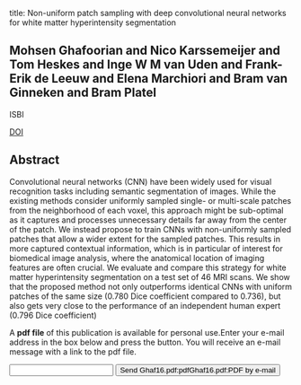 title: Non-uniform patch sampling with deep convolutional neural networks for white matter hyperintensity segmentation

## Mohsen Ghafoorian and Nico Karssemeijer and Tom Heskes and Inge W M van Uden and Frank-Erik de Leeuw and Elena Marchiori and Bram van Ginneken and Bram Platel
ISBI

<a href="https://doi.org/10.1109/ISBI.2016.7493532">DOI</a>

## Abstract
Convolutional neural networks (CNN) have been widely used for visual recognition tasks including semantic segmentation of images. While the existing methods consider uniformly sampled single- or multi-scale patches from the neighborhood of each voxel, this approach might be sub-optimal as it captures and processes unnecessary details far away from the center of the patch. We instead propose to train CNNs with non-uniformly sampled patches that allow a wider extent for the sampled patches. This results in more captured contextual information, which is in particular of interest for biomedical image analysis, where the anatomical location of imaging features are often crucial. We evaluate and compare this strategy for white matter hyperintensity segmentation on a test set of 46 MRI scans. We show that the proposed method not only outperforms identical CNNs with uniform patches of the same size (0.780 Dice coefficient compared to 0.736), but also gets very close to the performance of an independent human expert (0.796 Dice coefficient)

A <b>pdf file</b> of this publication is available for personal use.Enter your e-mail address in the box below and press the button. You will receive an e-mail message with a link to the pdf file.
<form action="sender.php">  <input type="text" name="email">  <input type="submit" value="Send Ghaf16.pdf:pdfGhaf16.pdf:PDF by e-mail"></form>